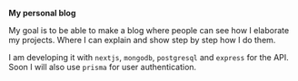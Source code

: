 **My personal blog**

My goal is to be able to make a blog where people can see how I elaborate my projects. Where I can explain and show step by step how I do them. 

I am developing it with `nextjs`, `mongodb`, `postgresql` and `express` for the API. Soon I will also use `prisma` for user authentication.
